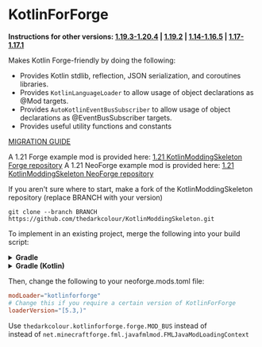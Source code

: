 # KotlinForForge
**Instructions for other versions: [1.19.3-1.20.4](https://github.com/thedarkcolour/KotlinForForge/blob/4.x/README.md) | [1.19.2](https://github.com/thedarkcolour/KotlinForForge/blob/3.x/README.md) | [1.14-1.16.5](https://github.com/thedarkcolour/KotlinForForge/blob/1.x/README.md) | [1.17-1.17.1](https://github.com/thedarkcolour/KotlinForForge/blob/2.x/README.md)**

Makes Kotlin Forge-friendly by doing the following:
- Provides Kotlin stdlib, reflection, JSON serialization, and coroutines libraries.
- Provides `KotlinLanguageLoader` to allow usage of object declarations as @Mod targets.
- Provides `AutoKotlinEventBusSubscriber` to allow usage of object declarations as @EventBusSubscriber targets.
- Provides useful utility functions and constants

[MIGRATION GUIDE](https://gist.github.com/thedarkcolour/5590f46b0d4d8ca692add2934d05e642)

A 1.21 Forge example mod is provided here: [1.21 KotlinModdingSkeleton Forge repository](https://github.com/thedarkcolour/KotlinModdingSkeleton/tree/1.21-forge)
A 1.21 NeoForge example mod is provided here: [1.21 KotlinModdingSkeleton NeoForge repository](https://github.com/thedarkcolour/KotlinModdingSkeleton/tree/1.21-neoforge)

If you aren't sure where to start, make a fork of the KotlinModdingSkeleton repository (replace BRANCH with your version)
```git
git clone --branch BRANCH https://github.com/thedarkcolour/KotlinModdingSkeleton.git
```

To implement in an existing project, merge the following into your build script:
<details>
        <summary><b>Gradle</b></summary>

```groovy
plugins {    
    // Adds the Kotlin Gradle plugin
    id 'org.jetbrains.kotlin.jvm' version '2.0.0'
    // OPTIONAL Kotlin Serialization plugin
    //id 'org.jetbrains.kotlin.plugin.serialization' version '2.0.0'
}

repositories {
    // Add KFF Maven repository
    maven {
        name = 'Kotlin for Forge'
        url = 'https://thedarkcolour.github.io/KotlinForForge/'
    }
}

dependencies {
    // Adds KFF as dependency and Kotlin libs (use the variant matching your mod loader)
    // FORGE (1.21+ ONLY)
    implementation 'thedarkcolour:kfflang:5.3.0'
    implementation 'thedarkcolour:kfflib:5.3.0'
    implementation 'thedarkcolour:kffmod:5.3.0'
    // NEOFORGE
    implementation 'thedarkcolour:kotlinforforge-neoforge:5.3.0'
}
// ONLY ON REGULAR FORGE
sourceSets.each {
	def dir = layout.buildDirectory.dir("sourcesSets/$it.name")
	it.output.resourcesDir = dir
	it.java.destinationDirectory = dir
	it.kotlin.destinationDirectory = dir
}
```
</details>

<details>
        <summary><b>Gradle (Kotlin)</b></summary>

```kotlin
plugins {
    // Adds the Kotlin Gradle plugin
    kotlin("jvm") version "2.0.0"
    // OPTIONAL Kotlin Serialization plugin
    //kotlin("plugin.serialization") version "2.0.0"
}

repositories {
    // Add KFF Maven repository
    maven {
        name = "Kotlin for Forge"
        setUrl("https://thedarkcolour.github.io/KotlinForForge/")
    }
}

dependencies {
    // Adds KFF as dependency and Kotlin libs (use the variant matching your mod loader)
    // FORGE (1.21+ ONLY)
    implementation("thedarkcolour:kfflang:5.3.0")
    implementation("thedarkcolour:kfflib:5.3.0")
    implementation("thedarkcolour:kffmod:5.3.0")
    // NEOFORGE
    implementation("thedarkcolour:kotlinforforge-neoforge:5.3.0")
}
// ONLY ON REGULAR FORGE
sourceSets.configureEach {
    val dir = layout.buildDirectory.dir("sourcesSets/$name")
    output.setResourcesDir(dir)
    java.destinationDirectory.set(dir)
    kotlin.destinationDirectory.set(dir)
}
```
</details>

Then, change the following to your neoforge.mods.toml file:
```toml
modLoader="kotlinforforge"
# Change this if you require a certain version of KotlinForForge
loaderVersion="[5.3,)"
```

Use `thedarkcolour.kotlinforforge.forge.MOD_BUS` instead of        
instead of `net.minecraftforge.fml.javafmlmod.FMLJavaModLoadingContext`
